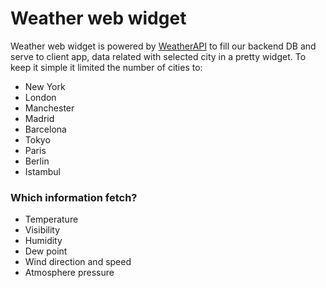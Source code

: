 # Weather web widget

Weather web widget is powered by <a href="https://www.weatherapi.com/">WeatherAPI</a> to fill our backend DB and serve to client app, data related with selected city in a pretty widget.
To keep it simple it limited the number of cities to:
- New York
- London
- Manchester
- Madrid
- Barcelona
- Tokyo
- Paris
- Berlin
- Istambul

### Which information fetch?
- Temperature 
- Visibility
- Humidity
- Dew point
- Wind direction and speed
- Atmosphere pressure